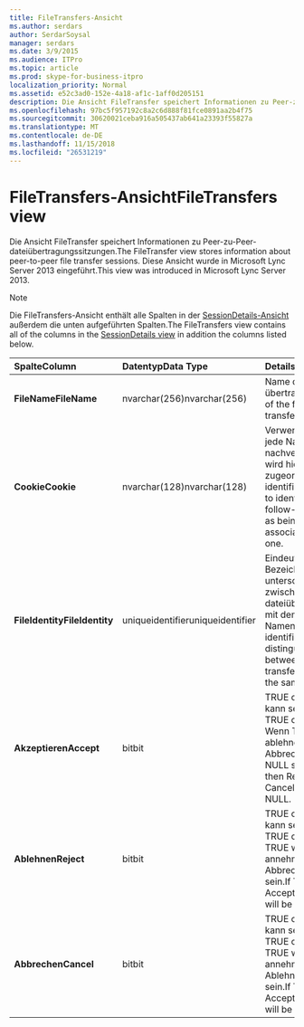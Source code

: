 ```yaml
---
title: FileTransfers-Ansicht
ms.author: serdars
author: SerdarSoysal
manager: serdars
ms.date: 3/9/2015
ms.audience: ITPro
ms.topic: article
ms.prod: skype-for-business-itpro
localization_priority: Normal
ms.assetid: e52c3ad0-152e-4a18-af1c-1aff0d205151
description: Die Ansicht FileTransfer speichert Informationen zu Peer-zu-Peer-dateiübertragungssitzungen. Diese Ansicht wurde in Microsoft Lync Server 2013 eingeführt.
ms.openlocfilehash: 97bc5f957192c8a2c6d888f81fce0891aa2b4f75
ms.sourcegitcommit: 30620021ceba916a505437ab641a23393f55827a
ms.translationtype: MT
ms.contentlocale: de-DE
ms.lasthandoff: 11/15/2018
ms.locfileid: "26531219"
---
```

# <a name="filetransfers-view"></a><span data-ttu-id="aa3f1-104">FileTransfers-Ansicht</span><span class="sxs-lookup"><span data-stu-id="aa3f1-104">FileTransfers view</span></span>
 
<span data-ttu-id="aa3f1-105">Die Ansicht FileTransfer speichert Informationen zu Peer-zu-Peer-dateiübertragungssitzungen.</span><span class="sxs-lookup"><span data-stu-id="aa3f1-105">The FileTransfer view stores information about peer-to-peer file transfer sessions.</span></span> <span data-ttu-id="aa3f1-106">Diese Ansicht wurde in Microsoft Lync Server 2013 eingeführt.</span><span class="sxs-lookup"><span data-stu-id="aa3f1-106">This view was introduced in Microsoft Lync Server 2013.</span></span>
  
> [!NOTE]
> <span data-ttu-id="aa3f1-107">Die FileTransfers-Ansicht enthält alle Spalten in der [SessionDetails-Ansicht](sessiondetails-0.md) außerdem die unten aufgeführten Spalten.</span><span class="sxs-lookup"><span data-stu-id="aa3f1-107">The FileTransfers view contains all of the columns in the [SessionDetails view](sessiondetails-0.md) in addition the columns listed below.</span></span>
  
|<span data-ttu-id="aa3f1-108">**Spalte**</span><span class="sxs-lookup"><span data-stu-id="aa3f1-108">**Column**</span></span>|<span data-ttu-id="aa3f1-109">**Datentyp**</span><span class="sxs-lookup"><span data-stu-id="aa3f1-109">**Data Type**</span></span>|<span data-ttu-id="aa3f1-110">**Details**</span><span class="sxs-lookup"><span data-stu-id="aa3f1-110">**Details**</span></span>|
|:-----|:-----|:-----|
|<span data-ttu-id="aa3f1-111">**FileName**</span><span class="sxs-lookup"><span data-stu-id="aa3f1-111">**FileName**</span></span> <br/> |<span data-ttu-id="aa3f1-112">nvarchar(256)</span><span class="sxs-lookup"><span data-stu-id="aa3f1-112">nvarchar(256)</span></span>  <br/> |<span data-ttu-id="aa3f1-113">Name der Datei übertragen.</span><span class="sxs-lookup"><span data-stu-id="aa3f1-113">Name of the file transferred.</span></span>  <br/> |
|<span data-ttu-id="aa3f1-114">**Cookie**</span><span class="sxs-lookup"><span data-stu-id="aa3f1-114">**Cookie**</span></span> <br/> |<span data-ttu-id="aa3f1-115">nvarchar(128)</span><span class="sxs-lookup"><span data-stu-id="aa3f1-115">nvarchar(128)</span></span>  <br/> |<span data-ttu-id="aa3f1-116">Verwendet, um jede Nachricht zur nachverfolgung als wird hiermit zugeordnet zu identifizieren.</span><span class="sxs-lookup"><span data-stu-id="aa3f1-116">Used to identify every follow-up message as being associated with this one.</span></span>  <br/> |
|<span data-ttu-id="aa3f1-117">**FileIdentity**</span><span class="sxs-lookup"><span data-stu-id="aa3f1-117">**FileIdentity**</span></span> <br/> |<span data-ttu-id="aa3f1-118">uniqueidentifier</span><span class="sxs-lookup"><span data-stu-id="aa3f1-118">uniqueidentifier</span></span>  <br/> |<span data-ttu-id="aa3f1-119">Eindeutiger Bezeichner zum unterscheiden zwischen dateiübertragungen mit demselben Namen.</span><span class="sxs-lookup"><span data-stu-id="aa3f1-119">Unique identifier to distinguish between file transfers involving the same file name.</span></span>  <br/> |
|<span data-ttu-id="aa3f1-120">**Akzeptieren**</span><span class="sxs-lookup"><span data-stu-id="aa3f1-120">**Accept**</span></span> <br/> |<span data-ttu-id="aa3f1-121">bit</span><span class="sxs-lookup"><span data-stu-id="aa3f1-121">bit</span></span>  <br/> |<span data-ttu-id="aa3f1-122">TRUE oder NULL kann sein.</span><span class="sxs-lookup"><span data-stu-id="aa3f1-122">Can be TRUE or NULL.</span></span> <span data-ttu-id="aa3f1-123">Wenn TRUE, dann ablehnen, und Abbrechen werden NULL sein.</span><span class="sxs-lookup"><span data-stu-id="aa3f1-123">If TRUE, then Reject and Cancel will be NULL.</span></span>  <br/> |
|<span data-ttu-id="aa3f1-124">**Ablehnen**</span><span class="sxs-lookup"><span data-stu-id="aa3f1-124">**Reject**</span></span> <br/> |<span data-ttu-id="aa3f1-125">bit</span><span class="sxs-lookup"><span data-stu-id="aa3f1-125">bit</span></span>  <br/> |<span data-ttu-id="aa3f1-126">TRUE oder NULL kann sein.</span><span class="sxs-lookup"><span data-stu-id="aa3f1-126">Can be TRUE or NULL.</span></span> <span data-ttu-id="aa3f1-127">Bei TRUE wird annehmen und Abbrechen NULL sein.</span><span class="sxs-lookup"><span data-stu-id="aa3f1-127">If TRUE, then Accept and Cancel will be NULL.</span></span>  <br/> |
|<span data-ttu-id="aa3f1-128">**Abbrechen**</span><span class="sxs-lookup"><span data-stu-id="aa3f1-128">**Cancel**</span></span> <br/> |<span data-ttu-id="aa3f1-129">bit</span><span class="sxs-lookup"><span data-stu-id="aa3f1-129">bit</span></span>  <br/> |<span data-ttu-id="aa3f1-130">TRUE oder NULL kann sein.</span><span class="sxs-lookup"><span data-stu-id="aa3f1-130">Can be TRUE or NULL.</span></span> <span data-ttu-id="aa3f1-131">Bei TRUE wird annehmen und Ablehnen NULL sein.</span><span class="sxs-lookup"><span data-stu-id="aa3f1-131">If TRUE, then Accept and Reject will be NULL.</span></span>  <br/> |
   

